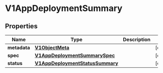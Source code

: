 # V1AppDeploymentSummary

## Properties
Name | Type | Description | Notes
------------ | ------------- | ------------- | -------------
**metadata** | [**V1ObjectMeta**](V1ObjectMeta.md) |  |  [optional]
**spec** | [**V1AppDeploymentSummarySpec**](V1AppDeploymentSummarySpec.md) |  |  [optional]
**status** | [**V1AppDeploymentStatusSummary**](V1AppDeploymentStatusSummary.md) |  |  [optional]
